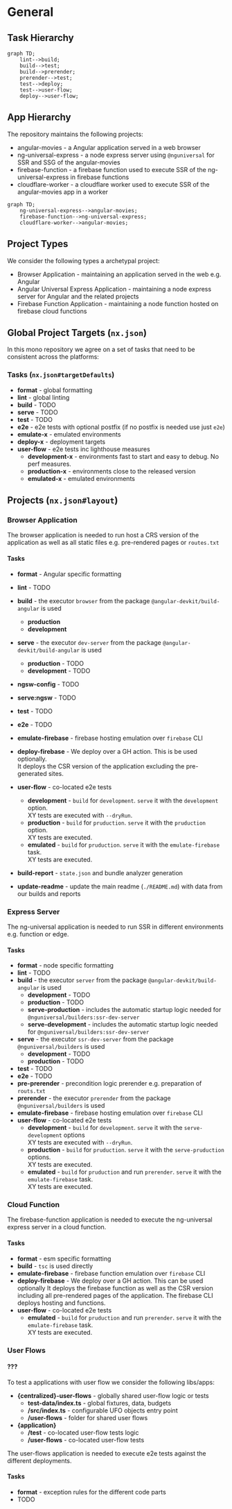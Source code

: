 # General

## Task Hierarchy

```mermaid
graph TD;
    lint-->build;
    build-->test;
    build-->prerender;
    prerender-->test;
    test-->deploy;
    test-->user-flow;
    deploy-->user-flow;
```

## App Hierarchy

The repository maintains the following projects:

- angular-movies - a Angular application served in a web browser
- ng-universal-express - a node express server using `@nguniversal` for SSR and SSG of the angular-movies
- firebase-function - a firebase function used to execute SSR of the ng-universal-express in firebase functions
- cloudflare-worker - a cloudflare worker used to execute SSR of the angular-movies app in a worker


```mermaid
graph TD;
    ng-universal-express-->angular-movies;
    firebase-function-->ng-universal-express;
    cloudflare-worker-->angular-movies;
```

## Project Types

We consider the following types a archetypal project:

- Browser Application - maintaining an application served in the web e.g. Angular
- Angular Universal Express Application - maintaining a node express server for Angular and the related projects
- Firebase Function Application - maintaining a node function hosted on firebase cloud functions

## Global Project Targets (`nx.json`)

In this mono repository we agree on a set of tasks that need to be consistent across the platforms:

### Tasks (`nx.json#targetDefaults`)

- **format** - global formatting
- **lint** - global linting
- **build** - TODO
- **serve** - TODO
- **test** - TODO
- **e2e** - e2e tests with optional postfix (if no postfix is needed use just `e2e`)
- **emulate-x** - emulated environments
- **deploy-x** - deployment targets
- **user-flow** - e2e tests inc lighthouse measures
  - **development-x** - environments fast to start and easy to debug. No perf measures.
  - **production-x** - environments close to the released version
  - **emulated-x** - emulated environments

## Projects (`nx.json#layout`)

### Browser Application

The browser application is needed to run host a CRS version of the application as well as all static files e.g.
pre-rendered pages or `routes.txt`

#### Tasks

- **format** - Angular specific formatting
- **lint** - TODO
- **build** - the executor `browser` from the package `@angular-devkit/build-angular` is used
  - **production**
  - **development**
- **serve** - the executor `dev-server` from the package `@angular-devkit/build-angular` is used
  - **production** - TODO
  - **development** - TODO

- **ngsw-config** - TODO
- **serve:ngsw** - TODO

- **test** - TODO
- **e2e** - TODO
- **emulate-firebase** - firebase hosting emulation over `firebase` CLI
- **deploy-firebase** - We deploy over a GH action. This is be used optionally.  
  It deploys the CSR version of the application excluding the pre-generated sites.
- **user-flow** - co-located e2e tests
  - **development** - `build` for `development`. `serve` it with the `development` option.  
    XY tests are executed with `--dryRun`.
  - **production** - `build` for `pruduction`. `serve` it with the `pruduction` option.  
    XY tests are executed.
  - **emulated** - `build` for `pruduction`. `serve` it with the `emulate-firebase` task.  
    XY tests are executed.
- **build-report** - `state.json` and bundle analyzer generation
- **update-readme** - update the main readme (`./README.md`) with data from our builds and reports

### Express Server

The ng-universal application is needed to run SSR in different environments e.g. function or edge.

#### Tasks

- **format** - node specific formatting
- **lint** - TODO
- **build** - the executor `server` from the package `@angular-devkit/build-angular` is used
  - **development** - TODO
  - **production** - TODO
  - **serve-production** - includes the automatic startup logic needed for `@nguniversal/builders:ssr-dev-server`
  - **serve-development** - includes the automatic startup logic needed for `@nguniversal/builders:ssr-dev-server`
- **serve** - the executor `ssr-dev-server` from the package `@nguniversal/builders` is used
  - **development** - TODO
  - **production** - TODO
- **test** - TODO
- **e2e** - TODO
- **pre-prerender** - precondition logic prerender e.g. preparation of `routs.txt`
- **prerender** - the executor `prerender` from the package `@nguniversal/builders` is used
- **emulate-firebase** - firebase hosting emulation over `firebase` CLI
- **user-flow** - co-located e2e tests
  - **development** - `build` for `development`. `serve` it with the `serve-development` options  
    XY tests are executed with `--dryRun`.
  - **production** - `build` for `pruduction`. `serve` it with the `serve-pruduction` options.  
    XY tests are executed.
  - **emulated** - `build` for `pruduction` and run `prerender`. `serve` it with the `emulate-firebase` task.  
    XY tests are executed.

### Cloud Function

The firebase-function application is needed to execute the ng-universal express server in a cloud function.

#### Tasks

- **format** - esm specific formatting
- **build** - `tsc` is used directly
- **emulate-firebase** - firebase function emulation over `firebase` CLI
- **deploy-firebase** - We deploy over a GH action. This can be used optionally
  It deploys the firebase function as well as the CSR version including all pre-rendered pages of the application.
  The firebase CLI deploys hosting and functions.
- **user-flow** - co-located e2e tests
  - **emulated** - `build` for `pruduction` and run `prerender`. `serve` it with the `emulate-firebase` task.  
    XY tests are executed.

### User Flows

#### ???

To test a applications with user flow we consider the following libs/apps:

- **{centralized}-user-flows** - globally shared user-flow logic or tests
  - **test-data/index.ts** - global fixtures, data, budgets
  - **/src/index.ts** - configurable UFO objects entry point
  - **/user-flows** - folder for shared user flows
- **{application}**
  - **/test** - co-located user-flow tests logic
  - **/user-flows** - co-located user-flow tests

The user-flows application is needed to execute e2e tests against the different deployments.

#### Tasks

- **format** - exception rules for the different code parts
- TODO
